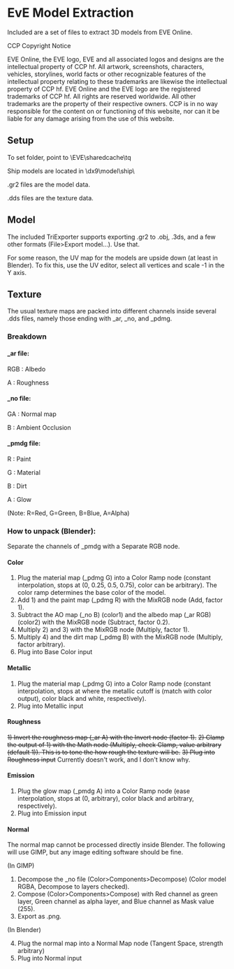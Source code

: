 # EvE Model Extraction
Included are a set of files to extract 3D models from EVE Online.

CCP Copyright Notice

EVE Online, the EVE logo, EVE and all associated logos and designs are the intellectual property of CCP hf. All artwork, screenshots, characters, vehicles, storylines, world facts or other recognizable features of the intellectual property relating to these trademarks are likewise the intellectual property of CCP hf. EVE Online and the EVE logo are the registered trademarks of CCP hf. All rights are reserved worldwide. All other trademarks are the property of their respective owners. CCP is in no way responsible for the content on or functioning of this website, nor can it be liable for any damage arising from the use of this website.

## Setup
To set folder, point to \EVE\sharedcache\tq

Ship models are located in \dx9\model\ship\

.gr2 files are the model data.

.dds files are the texture data.

## Model
The included TriExporter supports exporting .gr2 to .obj, .3ds, and a few other formats (File>Export model...). Use that.

For some reason, the UV map for the models are upside down (at least in Blender). To fix this, use the UV editor, select all vertices and scale -1 in the Y axis. 

## Texture
The usual texture maps are packed into different channels inside several .dds files, namely those ending with \_ar, \_no, and \_pdmg.

### Breakdown

#### \_ar file:

RGB : Albedo

A   : Roughness

#### \_no file:

GA  : Normal map

B   : Ambient Occlusion

#### \_pmdg file:

R   : Paint

G   : Material

B   : Dirt

A   : Glow

(Note: R=Red, G=Green, B=Blue, A=Alpha)

### How to unpack (Blender):

Separate the channels of \_pmdg with a Separate RGB node.

#### Color
1) Plug the material map (\_pdmg G) into a Color Ramp node (constant interpolation, stops at (0, 0.25, 0.5, 0.75), color can be arbitrary). The color ramp determines the base color of the model.
2) Add 1) and the paint map (\_pdmg R) with the MixRGB node (Add, factor 1).
3) Subtract the AO map (\_no B) (color1) and the albedo map (\_ar RGB) (color2) with the MixRGB node (Subtract, factor 0.2).
4) Multiply 2) and 3) with the MixRGB node (Multiply, factor 1).
5) Multiply 4) and the dirt map (\_pdmg B) with the MixRGB node (Multiply, factor arbitrary).
6) Plug into Base Color input

#### Metallic
1) Plug the material map (\_pdmg G) into a Color Ramp node (constant interpolation, stops at where the metallic cutoff is (match with color output), color black and white, respectively).
2) Plug into Metallic input

#### Roughness
~~1) Invert the roughness map (\_ar A) with the Invert node (factor 1).~~
~~2) Clamp the output of 1) with the Math node (Multiply, check Clamp, value arbitrary (default 1)). This is to tone the how rough the texture will be.~~
~~3) Plug into Roughness input~~
Currently doesn't work, and I don't know why.

#### Emission
1) Plug the glow map (\_pmdg A) into a Color Ramp node (ease interpolation, stops at (0, arbitrary), color black and arbitrary, respectively).
2) Plug into Emission input

#### Normal
The normal map cannot be processed directly inside Blender. The following will use GIMP, but any image editing software should be fine.

(In GIMP)

1) Decompose the \_no file (Color>Components>Decompose) (Color model RGBA, Decompose to layers checked).
2) Compose (Color>Components>Compose) with Red channel as green layer, Green channel as alpha layer, and Blue channel as Mask value (255).
3) Export as .png.

(In Blender)

4) Plug the normal map into a Normal Map node (Tangent Space, strength arbitrary)
5) Plug into Normal input

